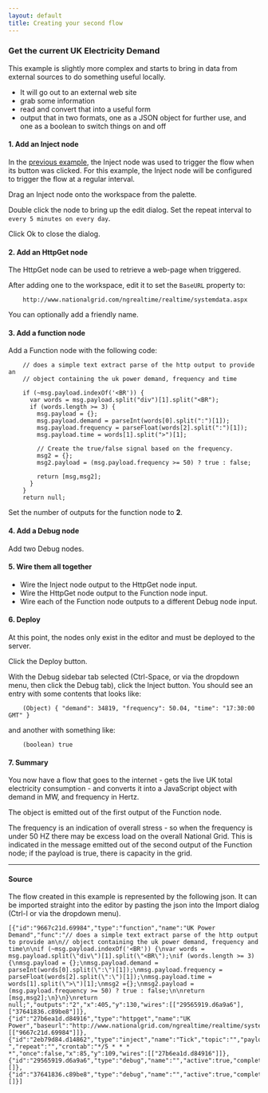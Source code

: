 ```yaml
---
layout: default
title: Creating your second flow
---
```


### Get the current UK Electricity Demand

This example is slightly more complex and starts to bring in data from external sources to do something useful locally.

 - It will go out to an external web site
 - grab some information
 - read and convert that into a useful form
 - output that in two formats, one as a JSON object for further use, and one as a boolean to switch things on and off

#### 1. Add an Inject node

In the [previous example](first-flow.html), the Inject node was used to trigger the flow when its button was clicked.
For this example, the Inject node will be configured to trigger the flow at a regular interval.

Drag an Inject node onto the workspace from the palette.

Double click the node to bring up the edit dialog. Set the repeat interval to `every 5 minutes on every day`.
        
Click Ok to close the dialog.

#### 2. Add an HttpGet node

The HttpGet node can be used to retrieve a web-page when triggered.

After adding one to the workspace, edit it to set the `BaseURL` property to:

        http://www.nationalgrid.com/ngrealtime/realtime/systemdata.aspx

You can optionally add a friendly name.

#### 3. Add a function node

Add a Function node with the following code:

        // does a simple text extract parse of the http output to provide an
        // object containing the uk power demand, frequency and time
        
        if (~msg.payload.indexOf('<BR')) {
          var words = msg.payload.split("div")[1].split("<BR");
          if (words.length >= 3) {
            msg.payload = {};
            msg.payload.demand = parseInt(words[0].split(":")[1]);
            msg.payload.frequency = parseFloat(words[2].split(":")[1]);
            msg.payload.time = words[1].split(">")[1];
            
            // Create the true/false signal based on the frequency.
            msg2 = {};
            msg2.payload = (msg.payload.frequency >= 50) ? true : false;
            
            return [msg,msg2];
          }
        }
        return null;

Set the number of outputs for the function node to <b>2</b>.

#### 4. Add a Debug node

Add two Debug nodes.

#### 5. Wire them all together

  - Wire the Inject node output to the HttpGet node input. 
  - Wire the HttpGet node output to the Function node input.
  - Wire each of the Function node outputs to a different Debug node input.

#### 6. Deploy

At this point, the nodes only exist in the editor and must be deployed to the
server.

Click the Deploy button.

With the Debug sidebar tab selected (Ctrl-Space, or via the dropdown menu, then click the Debug tab), click the
Inject button. You should see an entry with some contents that looks like:

        (Object) { "demand": 34819, "frequency": 50.04, "time": "17:30:00 GMT" }

and another with something like:

        (boolean) true


#### 7. Summary

You now have a flow that goes to the internet - gets the live UK total electricity
consumption - and converts it into a JavaScript object with demand in MW, and frequency in Hertz.

The object is emitted out of the first output of the Function node.

The frequency is an indication of overall stress - so when the frequency is under 50 HZ there may
be excess load on the overall National Grid. This is indicated in the message emitted out of the
second output of the Function node; if the payload is true, there is capacity in the grid.

***

#### Source

The flow created in this example is represented by the following json. It can be
imported straight into the editor by pasting the json into the Import dialog
(Ctrl-I or via the dropdown menu).


    [{"id":"9667c21d.69984","type":"function","name":"UK Power Demand","func":"// does a simple text extract parse of the http output to provide an\n// object containing the uk power demand, frequency and time\n\nif (~msg.payload.indexOf('<BR')) {\nvar words = msg.payload.split(\"div\")[1].split(\"<BR\");\nif (words.length >= 3) {\nmsg.payload = {};\nmsg.payload.demand = parseInt(words[0].split(\":\")[1]);\nmsg.payload.frequency = parseFloat(words[2].split(\":\")[1]);\nmsg.payload.time = words[1].split(\">\")[1];\nmsg2 ={};\nmsg2.payload = (msg.payload.frequency >= 50) ? true : false;\n\nreturn [msg,msg2];\n}\n}\nreturn null;","outputs":"2","x":405,"y":130,"wires":[["29565919.d6a9a6"],["37641836.c89be8"]]},{"id":"27b6ea1d.d84916","type":"httpget","name":"UK Power","baseurl":"http://www.nationalgrid.com/ngrealtime/realtime/systemdata.aspx","append":"","x":228,"y":119,"wires":[["9667c21d.69984"]]},{"id":"2eb79d84.d14862","type":"inject","name":"Tick","topic":"","payload":" ","repeat":"","crontab":"*/5 * * * *","once":false,"x":85,"y":109,"wires":[["27b6ea1d.d84916"]]},{"id":"29565919.d6a9a6","type":"debug","name":"","active":true,"complete":false,"x":601,"y":94,"wires":[]},{"id":"37641836.c89be8","type":"debug","name":"","active":true,"complete":false,"x":602,"y":165,"wires":[]}]

